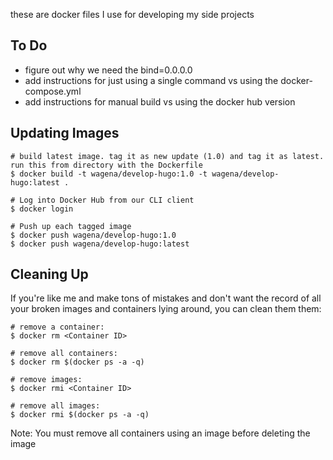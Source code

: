 these are docker files I use for developing my side projects

## To Do

* figure out why we need the bind=0.0.0.0
* add instructions for just using a single command vs using the docker-compose.yml
* add instructions for manual build vs using the docker hub version

## Updating Images

```
# build latest image. tag it as new update (1.0) and tag it as latest. run this from directory with the Dockerfile
$ docker build -t wagena/develop-hugo:1.0 -t wagena/develop-hugo:latest .

# Log into Docker Hub from our CLI client
$ docker login

# Push up each tagged image
$ docker push wagena/develop-hugo:1.0
$ docker push wagena/develop-hugo:latest
```

## Cleaning Up

If you're like me and make tons of mistakes and don't want the record of all your broken images and containers lying around, you can clean them them:

```
# remove a container: 
$ docker rm <Container ID>

# remove all containers: 
$ docker rm $(docker ps -a -q)

# remove images: 
$ docker rmi <Container ID>

# remove all images: 
$ docker rmi $(docker ps -a -q)
```

Note: You must remove all containers using an image before deleting the image

